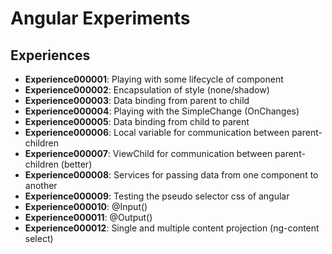 # Angular Experiments

## Experiences

* **Experience000001**: Playing with some lifecycle of component
* **Experience000002**: Encapsulation of style (none/shadow)
* **Experience000003**: Data binding from parent to child
* **Experience000004**: Playing with the SimpleChange (OnChanges)
* **Experience000005**: Data binding from child to parent
* **Experience000006**: Local variable for communication between parent-children
* **Experience000007**: ViewChild for communication between parent-children (better)
* **Experience000008**: Services for passing data from one component to another
* **Experience000009**: Testing the pseudo selector css of angular
* **Experience000010**: @Input()
* **Experience000011**: @Output()
* **Experience000012**: Single and multiple content projection (ng-content select)
